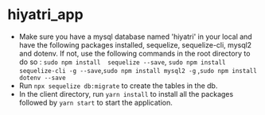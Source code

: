 # hiyatri_app

- Make sure you have a mysql database named 'hiyatri' in your local and have the following packages installed, sequelize, sequelize-cli, mysql2 and dotenv. If not, use the following commands in the root directory to do so : `sudo npm install  sequelize --save`, `sudo npm install  sequelize-cli -g --save`,`sudo npm install mysql2 -g` ,`sudo npm install  dotenv --save`
- Run `npx sequelize db:migrate` to create the tables in the db. 
- In the client directory, run `yarn install` to install all the packages followed by `yarn start` to start the application.
